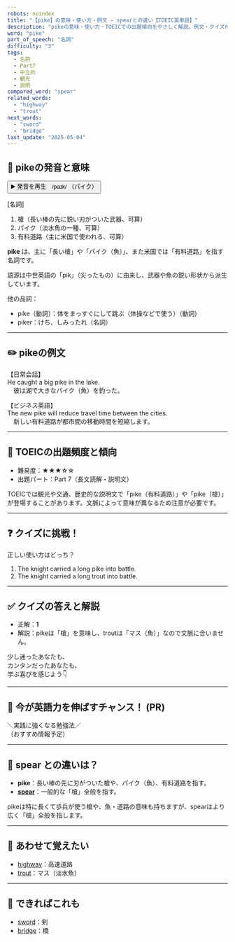 ```yaml
---
robots: noindex
title: "【pike】の意味・使い方・例文 ― spearとの違い【TOEIC英単語】"
description: "pikeの意味・使い方・TOEICでの出題傾向をやさしく解説。例文・クイズ付きでspearとの違いもわかりやすく学べます。"
word: "pike"
part_of_speech: "名詞"
difficulty: "3"
tags:
  - 名詞
  - Part7
  - 中立的
  - 観光
  - 説明
compared_word: "spear"
related_words:
  - "highway"
  - "trout"
next_words:
  - "sword"
  - "bridge"
last_update: "2025-05-04"
---
```


## 🔰 pikeの発音と意味

<button class="play-audio" onclick="playTTS('pike')">
  <span class="play-audio-main">
    ▶️ 発音を再生　/paɪk/
  </span>
  <span class="play-audio-sub">
    （パイク）
  </span>
</button>

[名詞]  
1. 槍（長い棒の先に鋭い刃がついた武器、可算）  
2. パイク（淡水魚の一種、可算）  
3. 有料道路（主に米国で使われる、可算）

**pike** は、主に「長い槍」や「パイク（魚）」、また米国では「有料道路」を指す名詞です。

語源は中世英語の「pik」（尖ったもの）に由来し、武器や魚の鋭い形状から派生しています。

他の品詞：  
- pike（動詞）：体をまっすぐにして跳ぶ（体操などで使う）（動詞）
- piker：けち、しみったれ（名詞）

---

## ✏️ pikeの例文

【日常会話】  
He caught a big pike in the lake.  
　彼は湖で大きなパイク（魚）を釣った。

【ビジネス英語】  
The new pike will reduce travel time between the cities.  
　新しい有料道路が都市間の移動時間を短縮します。

---

## 🎯 TOEICの出題頻度と傾向

- 難易度：★★★☆☆
- 出題パート：Part 7（長文読解・説明文）

TOEICでは観光や交通、歴史的な説明文で「pike（有料道路）」や「pike（槍）」が登場することがあります。文脈によって意味が異なるため注意が必要です。

---

## ❓ クイズに挑戦！

正しい使い方はどっち？

1. The knight carried a long pike into battle.  
2. The knight carried a long trout into battle.

---

## ✅ クイズの答えと解説

- 正解：**1**
- 解説：pikeは「槍」を意味し、troutは「マス（魚）」なので文脈に合いません。

少し迷ったあなたも、  
カンタンだったあなたも、  
学ぶ喜びを感じよう👇️

---

## 🚀 今が英語力を伸ばすチャンス！ (PR)

<div class="info-center">
＼実践に強くなる勉強法／<br>  
（おすすめ情報予定）
</div>

---

## 🤔  spear との違いは？

- **pike**：長い棒の先に刃がついた槍や、パイク（魚）、有料道路を指す。
- **[spear](/word/spear)**：一般的な「槍」全般を指す。

pikeは特に長くて歩兵が使う槍や、魚・道路の意味も持ちますが、spearはより広く「槍」全般を指します。

---

## 🧩 あわせて覚えたい

- [highway](/word/highway)：高速道路
- [trout](/word/trout)：マス（淡水魚）

---

## 📖 できればこれも

- [sword](/word/sword)：剣
- [bridge](/word/bridge)：橋

<!-- cvid: aid32_bid46 -->
